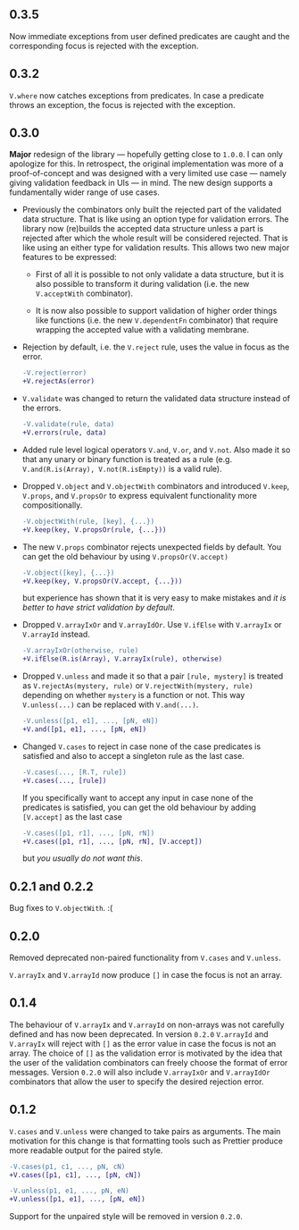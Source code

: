 ## 0.3.5

Now immediate exceptions from user defined predicates are caught and the
corresponding focus is rejected with the exception.

## 0.3.2

`V.where` now catches exceptions from predicates.  In case a predicate throws an
exception, the focus is rejected with the exception.

## 0.3.0

**Major** redesign of the library &mdash; hopefully getting close to `1.0.0`.  I
can only apologize for this.  In retrospect, the original implementation was
more of a proof-of-concept and was designed with a very limited use case &mdash;
namely giving validation feedback in UIs &mdash; in mind.  The new design
supports a fundamentally wider range of use cases.

* Previously the combinators only built the rejected part of the validated data
  structure.  That is like using an option type for validation errors.  The
  library now (re)builds the accepted data structure unless a part is rejected
  after which the whole result will be considered rejected.  That is like using
  an either type for validation results.  This allows two new major features to
  be expressed:

  * First of all it is possible to not only validate a data structure, but it is
    also possible to transform it during validation (i.e. the new `V.acceptWith`
    combinator).

  * It is now also possible to support validation of higher order things like
    functions (i.e. the new `V.dependentFn` combinator) that require wrapping
    the accepted value with a validating membrane.

* Rejection by default, i.e. the `V.reject` rule, uses the value in focus as the
  error.

    ```diff
    -V.reject(error)
    +V.rejectAs(error)
    ```

* `V.validate` was changed to return the validated data structure instead of the
  errors.

    ```diff
    -V.validate(rule, data)
    +V.errors(rule, data)
    ```

* Added rule level logical operators `V.and`, `V.or`, and `V.not`.  Also made it
  so that any unary or binary function is treated as a rule (e.g.
  `V.and(R.is(Array), V.not(R.isEmpty))` is a valid rule).

* Dropped `V.object` and `V.objectWith` combinators and introduced `V.keep`,
  `V.props`, and `V.propsOr` to express equivalent functionality more
  compositionally.

    ```diff
    -V.objectWith(rule, [key], {...})
    +V.keep(key, V.propsOr(rule, {...}))
    ```

* The new `V.props` combinator rejects unexpected fields by default.  You can
  get the old behaviour by using `V.propsOr(V.accept)`


    ```diff
    -V.object([key], {...})
    +V.keep(key, V.propsOr(V.accept, {...}))
    ```

  but experience has shown that it is very easy to make mistakes and *it is
  better to have strict validation by default*.

* Dropped `V.arrayIxOr` and `V.arrayIdOr`.  Use `V.ifElse` with `V.arrayIx` or
  `V.arrayId` instead.

    ```diff
    -V.arrayIxOr(otherwise, rule)
    +V.ifElse(R.is(Array), V.arrayIx(rule), otherwise)
    ```

* Dropped `V.unless` and made it so that a pair `[rule, mystery]` is treated as
  `V.rejectAs(mystery, rule)` or `V.rejectWith(mystery, rule)` depending on
  whether `mystery` is a function or not.  This way `V.unless(...)` can be
  replaced with `V.and(...)`.

    ```diff
    -V.unless([p1, e1], ..., [pN, eN])
    +V.and([p1, e1], ..., [pN, eN])
    ```

* Changed `V.cases` to reject in case none of the case predicates is satisfied
  and also to accept a singleton rule as the last case.

    ```diff
    -V.cases(..., [R.T, rule])
    +V.cases(..., [rule])
    ```

  If you specifically want to accept any input in case none of the predicates is
  satisfied, you can get the old behaviour by adding `[V.accept]` as the last
  case

    ```diff
    -V.cases([p1, r1], ..., [pN, rN])
    +V.cases([p1, r1], ..., [pN, rN], [V.accept])
    ```

  but *you usually do not want this*.

## 0.2.1 and 0.2.2

Bug fixes to `V.objectWith`. :(

## 0.2.0

Removed deprecated non-paired functionality from `V.cases` and `V.unless`.

`V.arrayIx` and `V.arrayId` now produce `[]` in case the focus is not an array.

## 0.1.4

The behaviour of `V.arrayIx` and `V.arrayId` on non-arrays was not carefully
defined and has now been deprecated.  In version `0.2.0` `V.arrayId` and
`V.arrayIx` will reject with `[]` as the error value in case the focus is not an
array.  The choice of `[]` as the validation error is motivated by the idea that
the user of the validation combinators can freely choose the format of error
messages.  Version `0.2.0` will also include `V.arrayIxOr` and `V.arrayIdOr`
combinators that allow the user to specify the desired rejection error.

## 0.1.2

`V.cases` and `V.unless` were changed to take pairs as arguments.  The main
motivation for this change is that formatting tools such as Prettier produce
more readable output for the paired style.

```diff
-V.cases(p1, c1, ..., pN, cN)
+V.cases([p1, c1], ..., [pN, cN])
```

```diff
-V.unless(p1, e1, ..., pN, eN)
+V.unless([p1, e1], ..., [pN, eN])
```

Support for the unpaired style will be removed in version `0.2.0`.
